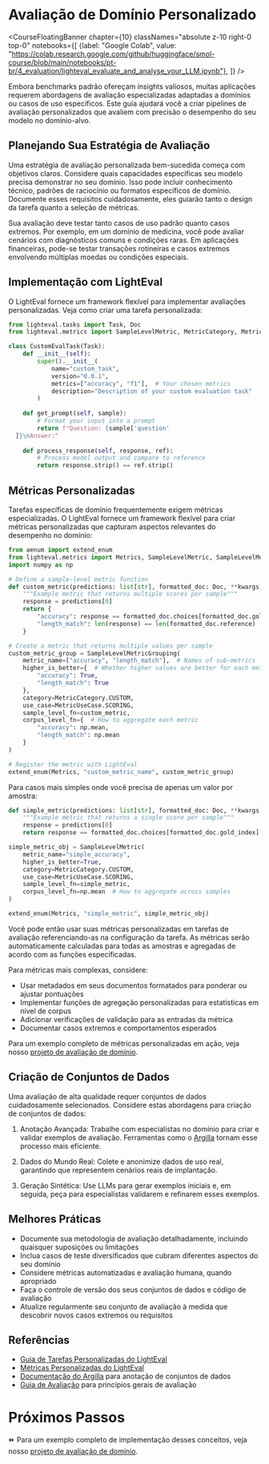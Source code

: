 # Avaliação de Domínio Personalizado

<CourseFloatingBanner chapter={10}
  classNames="absolute z-10 right-0 top-0"
  notebooks={[
    {label: "Google Colab", value: "https://colab.research.google.com/github/huggingface/smol-course/blob/main/notebooks/pt-br/4_evaluation/lighteval_evaluate_and_analyse_your_LLM.ipynb"},
]} />

Embora benchmarks padrão ofereçam insights valiosos, muitas aplicações requerem abordagens de avaliação especializadas adaptadas a domínios ou casos de uso específicos. Este guia ajudará você a criar pipelines de avaliação personalizados que avaliem com precisão o desempenho do seu modelo no domínio-alvo.

## Planejando Sua Estratégia de Avaliação

Uma estratégia de avaliação personalizada bem-sucedida começa com objetivos claros. Considere quais capacidades específicas seu modelo precisa demonstrar no seu domínio. Isso pode incluir conhecimento técnico, padrões de raciocínio ou formatos específicos de domínio. Documente esses requisitos cuidadosamente, eles guiarão tanto o design da tarefa quanto a seleção de métricas.

Sua avaliação deve testar tanto casos de uso padrão quanto casos extremos. Por exemplo, em um domínio de medicina, você pode avaliar cenários com diagnósticos comuns e condições raras. Em aplicações financeiras, pode-se testar transações rotineiras e casos extremos envolvendo múltiplas moedas ou condições especiais.

## Implementação com LightEval

O LightEval fornece um framework flexível para implementar avaliações personalizadas. Veja como criar uma tarefa personalizada:

```python
from lighteval.tasks import Task, Doc
from lighteval.metrics import SampleLevelMetric, MetricCategory, MetricUseCase

class CustomEvalTask(Task):
    def __init__(self):
        super().__init__(
            name="custom_task",
            version="0.0.1",
            metrics=["accuracy", "f1"],  # Your chosen metrics
            description="Description of your custom evaluation task"
        )
    
    def get_prompt(self, sample):
        # Format your input into a prompt
        return f"Question: {sample['question'
  ]}\nAnswer:"
    
    def process_response(self, response, ref):
        # Process model output and compare to reference
        return response.strip() == ref.strip()
```

## Métricas Personalizadas

Tarefas específicas de domínio frequentemente exigem métricas especializadas. O LightEval fornece um framework flexível para criar métricas personalizadas que capturam aspectos relevantes do desempenho no domínio:

```python
from aenum import extend_enum
from lighteval.metrics import Metrics, SampleLevelMetric, SampleLevelMetricGrouping
import numpy as np

# Define a sample-level metric function
def custom_metric(predictions: list[str], formatted_doc: Doc, **kwargs) -> dict:
    """Example metric that returns multiple scores per sample"""
    response = predictions[0]
    return {
        "accuracy": response == formatted_doc.choices[formatted_doc.gold_index],
        "length_match": len(response) == len(formatted_doc.reference)
    }

# Create a metric that returns multiple values per sample
custom_metric_group = SampleLevelMetricGrouping(
    metric_name=["accuracy", "length_match"],  # Names of sub-metrics
    higher_is_better={  # Whether higher values are better for each metric
        "accuracy": True,
        "length_match": True
    },
    category=MetricCategory.CUSTOM,
    use_case=MetricUseCase.SCORING,
    sample_level_fn=custom_metric,
    corpus_level_fn={  # How to aggregate each metric
        "accuracy": np.mean,
        "length_match": np.mean
    }
)

# Register the metric with LightEval
extend_enum(Metrics, "custom_metric_name", custom_metric_group)
```

Para casos mais simples onde você precisa de apenas um valor por amostra:

```python
def simple_metric(predictions: list[str], formatted_doc: Doc, **kwargs) -> bool:
    """Example metric that returns a single score per sample"""
    response = predictions[0]
    return response == formatted_doc.choices[formatted_doc.gold_index]

simple_metric_obj = SampleLevelMetric(
    metric_name="simple_accuracy",
    higher_is_better=True,
    category=MetricCategory.CUSTOM,
    use_case=MetricUseCase.SCORING,
    sample_level_fn=simple_metric,
    corpus_level_fn=np.mean  # How to aggregate across samples
)

extend_enum(Metrics, "simple_metric", simple_metric_obj)
```

Você pode então usar suas métricas personalizadas em tarefas de avaliação referenciando-as na configuração da tarefa. As métricas serão automaticamente calculadas para todas as amostras e agregadas de acordo com as funções especificadas.

Para métricas mais complexas, considere:
- Usar metadados em seus documentos formatados para ponderar ou ajustar pontuações
- Implementar funções de agregação personalizadas para estatísticas em nível de corpus
- Adicionar verificações de validação para as entradas da métrica
- Documentar casos extremos e comportamentos esperados

Para um exemplo completo de métricas personalizadas em ação, veja nosso [projeto de avaliação de domínio](./project/README.md).

## Criação de Conjuntos de Dados

Uma avaliação de alta qualidade requer conjuntos de dados cuidadosamente selecionados. Considere estas abordagens para criação de conjuntos de dados:

1. Anotação Avançada: Trabalhe com especialistas no domínio para criar e validar exemplos de avaliação. Ferramentas como o [Argilla](https://github.com/argilla-io/argilla) tornam esse processo mais eficiente.

2. Dados do Mundo Real: Colete e anonimize dados de uso real, garantindo que representem cenários reais de implantação.

3. Geração Sintética: Use LLMs para gerar exemplos iniciais e, em seguida, peça para especialistas validarem e refinarem esses exemplos.

## Melhores Práticas

- Documente sua metodologia de avaliação detalhadamente, incluindo quaisquer suposições ou limitações
- Inclua casos de teste diversificados que cubram diferentes aspectos do seu domínio
- Considere métricas automatizadas e avaliação humana, quando apropriado
- Faça o controle de versão dos seus conjuntos de dados e código de avaliação
- Atualize regularmente seu conjunto de avaliação à medida que descobrir novos casos extremos ou requisitos

## Referências

- [Guia de Tarefas Personalizadas do LightEval](https://github.com/huggingface/lighteval/wiki/Adding-a-Custom-Task)
- [Métricas Personalizadas do LightEval](https://github.com/huggingface/lighteval/wiki/Adding-a-New-Metric)
- [Documentação do Argilla](https://docs.argilla.io) para anotação de conjuntos de dados
- [Guia de Avaliação](https://github.com/huggingface/evaluation-guidebook) para princípios gerais de avaliação

# Próximos Passos

⏩ Para um exemplo completo de implementação desses conceitos, veja nosso [projeto de avaliação de domínio](./project/README.md).